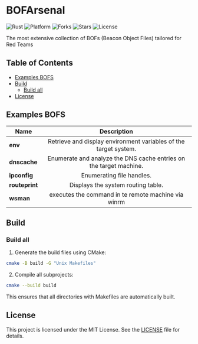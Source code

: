 # BOFArsenal

![Rust](https://img.shields.io/badge/made%20with-C++-pink)
![Platform](https://img.shields.io/badge/platform-windows-blueviolet)
![Forks](https://img.shields.io/github/forks/joaoviictorti/BOFS)
![Stars](https://img.shields.io/github/stars/joaoviictorti/BOFS)
![License](https://img.shields.io/github/license/joaoviictorti/BOFS)

The most extensive collection of BOFs (Beacon Object Files) tailored for Red Teams

## Table of Contents

* [Examples BOFS](#examples-bofs)
* [Build](#build)
    * [Build all](#build-all)
* [License](#license)

## Examples BOFS

| Name     |  Description  |
|----------|:-------------:|
| **env** | Retrieve and display environment variables of the target system. |
| **dnscache** | Enumerate and analyze the DNS cache entries on the target machine. |
| **ipconfig** | Enumerating file handles. |
| **routeprint** |  Displays the system routing table. |
| **wsman** | executes the command in te remote machine via winrm

## Build

### Build all

1. Generate the build files using CMake:
```bash
cmake -B build -G "Unix Makefiles"  
```

2. Compile all subprojects:
```bash
cmake --build build
```

This ensures that all directories with Makefiles are automatically built.

## License

This project is licensed under the MIT License. See the [LICENSE](/LICENSE) file for details.